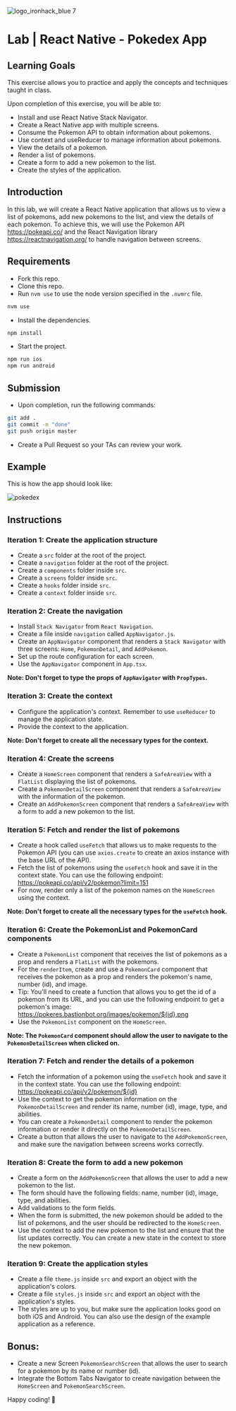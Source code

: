 ![logo_ironhack_blue 7](https://user-images.githubusercontent.com/23629340/40541063-a07a0a8a-601a-11e8-91b5-2f13e4e6b441.png)

# Lab | React Native - Pokedex App

## Learning Goals

This exercise allows you to practice and apply the concepts and techniques taught in class.

Upon completion of this exercise, you will be able to:

- Install and use React Native Stack Navigator.
- Create a React Native app with multiple screens.
- Consume the Pokemon API to obtain information about pokemons.
- Use context and useReducer to manage information about pokemons.
- View the details of a pokemon.
- Render a list of pokemons.
- Create a form to add a new pokemon to the list.
- Create the styles of the application.

## Introduction

In this lab, we will create a React Native application that allows us to view a list of pokemons, add new pokemons to the list, and view the details of each pokemon. To achieve this, we will use the Pokemon API <https://pokeapi.co/> and the React Navigation library <https://reactnavigation.org/> to handle navigation between screens.

## Requirements

- Fork this repo.
- Clone this repo.
- Run `nvm use` to use the node version specified in the `.nvmrc` file.

```bash
nvm use
```

- Install the dependencies.

```bash
npm install
```

- Start the project.

```bash
npm run ios
npm run android
```

## Submission

- Upon completion, run the following commands:

```bash
git add .
git commit -m "done"
git push origin master
```

- Create a Pull Request so your TAs can review your work.

## Example

This is how the app should look like:

![pokedex](./assets/pokedex.GIF)

## Instructions

### Iteration 1: Create the application structure

- Create a `src` folder at the root of the project.
- Create a `navigation` folder at the root of the project.
- Create a `components` folder inside `src`.
- Create a `screens` folder inside `src`.
- Create a `hooks` folder inside `src`.
- Create a `context` folder inside `src`.

### Iteration 2: Create the navigation

- Install `Stack Navigator` from `React Navigation`.
- Create a file inside `navigation` called `AppNavigator.js`.
- Create an `AppNavigator` component that renders a `Stack Navigator` with three screens: `Home`, `PokemonDetail`, and `AddPokemon`.
- Set up the route configuration for each screen.
- Use the `AppNavigator` component in `App.tsx`.

**Note: Don't forget to type the props of `AppNavigator` with `PropTypes`.**

### Iteration 3: Create the context

- Configure the application's context. Remember to use `useReducer` to manage the application state.
- Provide the context to the application.

**Note: Don't forget to create all the necessary types for the context.**

### Iteration 4: Create the screens

- Create a `HomeScreen` component that renders a `SafeAreaView` with a `FlatList` displaying the list of pokemons.
- Create a `PokemonDetailScreen` component that renders a `SafeAreaView` with the information of the pokemon.
- Create an `AddPokemonScreen` component that renders a `SafeAreaView` with a form to add a new pokemon to the list.

### Iteration 5: Fetch and render the list of pokemons

- Create a hook called `useFetch` that allows us to make requests to the Pokemon API (you can use `axios.create` to create an axios instance with the base URL of the API).
- Fetch the list of pokemons using the `useFetch` hook and save it in the context state. You can use the following endpoint: <https://pokeapi.co/api/v2/pokemon?limit=151>
- For now, render only a list of the pokemon names on the `HomeScreen` using the context.

**Note: Don't forget to create all the necessary types for the `useFetch` hook.**

### Iteration 6: Create the PokemonList and PokemonCard components

- Create a `PokemonList` component that receives the list of pokemons as a prop and renders a `FlatList` with the pokemons.
- For the `renderItem`, create and use a `PokemonCard` component that receives the pokemon as a prop and renders the pokemon's name, number (id), and image.
- Tip: You'll need to create a function that allows you to get the id of a pokemon from its URL, and you can use the following endpoint to get a pokemon's image: <https://pokeres.bastionbot.org/images/pokemon/${id}.png>
- Use the `PokemonList` component on the `HomeScreen`.

**Note: The `PokemonCard` component should allow the user to navigate to the `PokemonDetailScreen` when clicked on.**

### Iteration 7: Fetch and render the details of a pokemon

- Fetch the information of a pokemon using the `useFetch` hook and save it in the context state. You can use the following endpoint: <https://pokeapi.co/api/v2/pokemon/${id}>
- Use the context to get the pokemon information on the `PokemonDetailScreen` and render its name, number (id), image, type, and abilities.
- You can create a `PokemonDetail` component to render the pokemon information or render it directly on the `PokemonDetailScreen`.
- Create a button that allows the user to navigate to the `AddPokemonScreen`, and make sure the navigation between screens works correctly.

### Iteration 8: Create the form to add a new pokemon

- Create a form on the `AddPokemonScreen` that allows the user to add a new pokemon to the list.
- The form should have the following fields: name, number (id), image, type, and abilities.
- Add validations to the form fields.
- When the form is submitted, the new pokemon should be added to the list of pokemons, and the user should be redirected to the `HomeScreen`.
- Use the context to add the new pokemon to the list and ensure that the list updates correctly. You can create a new state in the context to store the new pokemon.

### Iteration 9: Create the application styles

- Create a file `theme.js` inside `src` and export an object with the application's colors.
- Create a file `styles.js` inside `src` and export an object with the application's styles.
- The styles are up to you, but make sure the application looks good on both iOS and Android. You can also use the design of the example application as a reference.

## Bonus:

- Create a new Screen `PokemonSearchScreen` that allows the user to search for a pokemon by its name or number (id).
- Integrate the Bottom Tabs Navigator to create navigation between the `HomeScreen` and `PokemonSearchScreen`.

Happy coding! 💙
